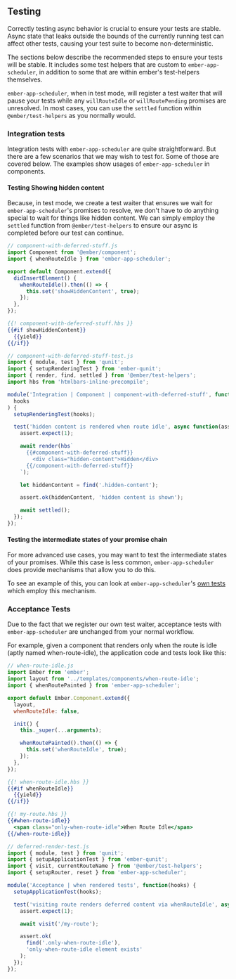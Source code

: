## Testing

Correctly testing async behavior is crucial to ensure your tests are stable. Async state that leaks outside the bounds of the currently running test can affect other tests, causing your test suite to become non-deterministic.

The sections below describe the recommended steps to ensure your tests will be stable. It includes some test helpers that are custom to `ember-app-scheduler`, in addition to some that are within ember's test-helpers themselves.

`ember-app-scheduler`, when in test mode, will register a test waiter that will pause your tests while any `willRouteIdle` or `willRoutePending` promises are unresolved. In most cases, you can use the `settled` function within `@ember/test-helpers` as you normally would.

### Integration tests

Integration tests with `ember-app-scheduler` are quite straightforward. But there are a few scenarios that we may wish to test for. Some of those are covered below. The examples show usages of `ember-app-scheduler` in components.

#### Testing Showing hidden content

Because, in test mode, we create a test waiter that ensures we wait for `ember-app-scheduler`'s promises to resolve, we don't have to do anything special to wait for things like hidden content. We can simply employ the `settled` function from `@ember/test-helpers` to ensure our async is completed before our test can continue.

```javascript
// component-with-deferred-stuff.js
import Component from '@ember/component';
import { whenRouteIdle } from 'ember-app-scheduler';

export default Component.extend({
  didInsertElement() {
    whenRouteIdle().then(() => {
      this.set('showHiddenContent', true);
    });
  },
});
```

```handlebars
{{! component-with-deferred-stuff.hbs }}
{{#if showHiddenContent}}
  {{yield}}
{{/if}}
```

```javascript
// component-with-deferred-stuff-test.js
import { module, test } from 'qunit';
import { setupRenderingTest } from 'ember-qunit';
import { render, find, settled } from '@ember/test-helpers';
import hbs from 'htmlbars-inline-precompile';

module('Integration | Component | component-with-deferred-stuff', function(
  hooks
) {
  setupRenderingTest(hooks);

  test('hidden content is rendered when route idle', async function(assert) {
    assert.expect(1);

    await render(hbs`
      {{#component-with-deferred-stuff}}
        <div class="hidden-content">Hidden</div>
      {{/component-with-deferred-stuff}}
    `);

    let hiddenContent = find('.hidden-content');

    assert.ok(hiddenContent, 'hidden content is shown');

    await settled();
  });
});
```

#### Testing the intermediate states of your promise chain

For more advanced use cases, you may want to test the intermediate states of your promises. While this case is less common, `ember-app-scheduler` does provide mechanisms that allow you to do this.

To see an example of this, you can look at `ember-app-scheduler`'s [own tests](https://github.com/ember-app-scheduler/ember-app-scheduler/blob/af688825af2591ffa97d9c0fa1e1d78d8a30731d/tests/integration/deferred-render-in-component-test.js#L1) which employ this mechanism.

### Acceptance Tests

Due to the fact that we register our own test waiter, acceptance tests with `ember-app-scheduler` are unchanged from your normal workflow.

For example, given a component that renders only when the route is idle (aptly named when-route-idle), the application code and tests look like this:

```javascript
// when-route-idle.js
import Ember from 'ember';
import layout from '../templates/components/when-route-idle';
import { whenRoutePainted } from 'ember-app-scheduler';

export default Ember.Component.extend({
  layout,
  whenRouteIdle: false,

  init() {
    this._super(...arguments);

    whenRoutePainted().then(() => {
      this.set('whenRouteIdle', true);
    });
  },
});
```

```handlebars
{{! when-route-idle.hbs }}
{{#if whenRouteIdle}}
  {{yield}}
{{/if}}
```

```handlebars
{{! my-route.hbs }}
{{#when-route-idle}}
  <span class="only-when-route-idle">When Route Idle</span>
{{/when-route-idle}}
```

```javascript
// deferred-render-test.js
import { module, test } from 'qunit';
import { setupApplicationTest } from 'ember-qunit';
import { visit, currentRouteName } from '@ember/test-helpers';
import { setupRouter, reset } from 'ember-app-scheduler';

module('Acceptance | when rendered tests', function(hooks) {
  setupApplicationTest(hooks);

  test('visiting route renders deferred content via whenRouteIdle', async function(assert) {
    assert.expect(1);

    await visit('/my-route');

    assert.ok(
      find('.only-when-route-idle'),
      'only-when-route-idle element exists'
    );
  });
});
```

